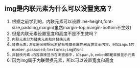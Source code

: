 ## img是内联元素为什么可以设置宽高？
1. 根据之前学到的，内联元素可以设置line-height,font-size,padding,margin(虽然margin-top,margin-bottom不生效)
2. 但是内联元素设置宽度和高度不是不生效吗？
3. `内联元素分为替换元素和非替换元素`
4. `替换元素:浏览器会根据元素的标签或者属性来设置显示内容，例如input的number,password;textarea;img的src`
5. `非替换元素:内容直接显示在浏览器中，如span,b,embed都是直接显示元素`
6. 因为img属于内联替换元素，所以可以设置宽度和高度
